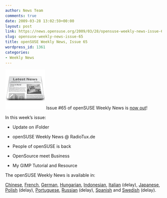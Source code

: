 ```yaml
---
author: News Team
comments: true
date: 2009-03-28 13:02:59+00:00
layout: post
link: https://news.opensuse.org/2009/03/28/opensuse-weekly-news-issue-65/
slug: opensuse-weekly-news-issue-65
title: openSUSE Weekly News, Issue 65
wordpress_id: 1361
categories:
- Weekly News
---
```


![news](/wp-content/uploads/2007/11/knewsticker.png) Issue #65 of openSUSE Weekly News is [now out](http://en.opensuse.org/OpenSUSE_Weekly_News/65)!  
  

In this week’s issue:


  *  Update on iFolder

  *  openSUSE Weekly News @ RadioTux.de 

  *  People of openSUSE is back 

  *  OpenSource meet Business 

  *  My GIMP Tutorial and Resource 




The openSUSE Weekly News is available in: 

[Chinese](http://en.opensuse.org/OpenSUSE_Weekly_News/65/chinese),
[French](http://fr.opensuse.org/Lettre_d'information_openSUSE/65),
[German](http://de.opensuse.org/OpenSUSE-Wochenschau/65),
[Hungarian](http://hu.opensuse.org/OpenSUSE_Heti_H%C3%ADrmond%C3%B3/65), 
[Indonesian](http://en.opensuse.org/OpenSUSE_Weekly_News/65/indonesian),
[Italian](http://it.opensuse.org/OpenSUSE_Newsletter_Settimanale/65) (delay),
[Japanese](http://ja.opensuse.org/OpenSUSE_Weekly_News/65),
[Polish](http://pl.opensuse.org/Tygodnik_openSUSE/65) (delay), 
[Portuguese](http://pt.opensuse.org/Not%C3%ADcias_da_semana_no_openSUSE/65),
[Russian](http://ru.opensuse.org/%D0%95%D0%B6%D0%B5%D0%BD%D0%B5%D0%B4%D0%B5%D0%BB%D1%8C%D0%BD%D1%8B%D0%B5_%D0%BD%D0%BE%D0%B2%D0%BE%D1%81%D1%82%D0%B8_openSUSE/65) (delay),
[Spanish](http://es.opensuse.org/OpenSUSE_Noticias_Semanales/65) and
[Swedish](http://en.opensuse.org/OpenSUSE_Weekly_News/65/swedish)  (delay).

